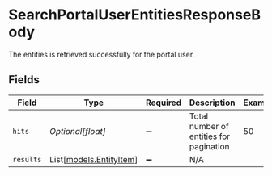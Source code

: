 # SearchPortalUserEntitiesResponseBody

The entities is retrieved successfully for the portal user.


## Fields

| Field                                              | Type                                               | Required                                           | Description                                        | Example                                            |
| -------------------------------------------------- | -------------------------------------------------- | -------------------------------------------------- | -------------------------------------------------- | -------------------------------------------------- |
| `hits`                                             | *Optional[float]*                                  | :heavy_minus_sign:                                 | Total number of entities for pagination            | 50                                                 |
| `results`                                          | List[[models.EntityItem](../models/entityitem.md)] | :heavy_minus_sign:                                 | N/A                                                |                                                    |
